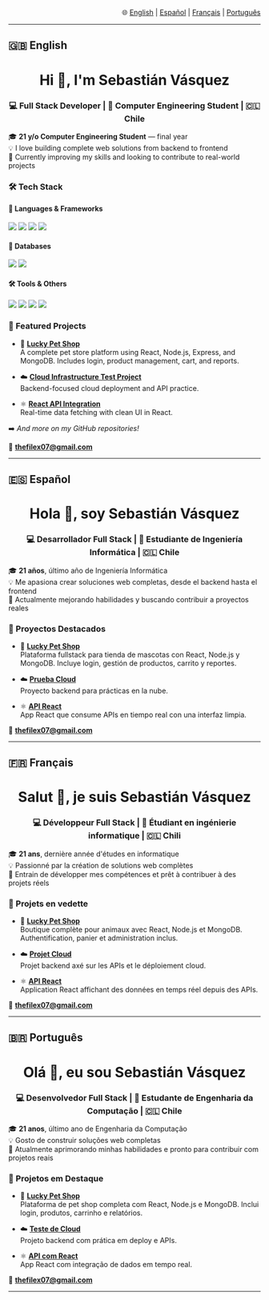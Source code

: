 <p align="right">
  🌐 <a href="#english">English</a> | <a href="#español">Español</a> | <a href="#français">Français</a> | <a href="#português">Português</a>
</p>

---

## 🇬🇧 English

<h1 id="english" align="center">Hi 👋, I'm Sebastián Vásquez</h1>
<h3 align="center">💻 Full Stack Developer | 🧠 Computer Engineering Student | 🇨🇱 Chile</h3>

🎓 **21 y/o Computer Engineering Student** — final year  
💡 I love building complete web solutions from backend to frontend  
🚀 Currently improving my skills and looking to contribute to real-world projects  

### 🛠️ Tech Stack

#### 🚀 Languages & Frameworks
<p>
  <img src="https://img.shields.io/badge/Python-3670A0?style=for-the-badge&logo=python&logoColor=white" />
  <img src="https://img.shields.io/badge/JavaScript-F7DF1E?style=for-the-badge&logo=javascript&logoColor=black" />
  <img src="https://img.shields.io/badge/React-20232A?style=for-the-badge&logo=react&logoColor=61DAFB" />
  <img src="https://img.shields.io/badge/Django-092E20?style=for-the-badge&logo=django&logoColor=white" />
</p>

#### 🧩 Databases
<p>
  <img src="https://img.shields.io/badge/MySQL-005C84?style=for-the-badge&logo=mysql&logoColor=white" />
  <img src="https://img.shields.io/badge/MongoDB-4EA94B?style=for-the-badge&logo=mongodb&logoColor=white" />
</p>

#### 🛠️ Tools & Others
<p>
  <img src="https://img.shields.io/badge/TailwindCSS-06B6D4?style=for-the-badge&logo=tailwindcss&logoColor=white" />
  <img src="https://img.shields.io/badge/Node.js-339933?style=for-the-badge&logo=nodedotjs&logoColor=white" />
  <img src="https://img.shields.io/badge/Git-F05032?style=for-the-badge&logo=git&logoColor=white" />
  <img src="https://img.shields.io/badge/GitHub-181717?style=for-the-badge&logo=github&logoColor=white" />
</p>

### 🌟 Featured Projects

- 🐾 **[Lucky Pet Shop](https://github.com/Sebaxis07/proyperso)**  
  A complete pet store platform using React, Node.js, Express, and MongoDB. Includes login, product management, cart, and reports.

- ☁️ **[Cloud Infrastructure Test Project](https://github.com/Sebaxis07/Prueba03Cloud)**  
  Backend-focused cloud deployment and API practice.

- ⚛️ **[React API Integration](https://github.com/Sebaxis07/Api-React)**  
  Real-time data fetching with clean UI in React.

➡️ *And more on my GitHub repositories!*

📧 **thefilex07@gmail.com**

---

## 🇪🇸 Español

<h1 id="español" align="center">Hola 👋, soy Sebastián Vásquez</h1>
<h3 align="center">💻 Desarrollador Full Stack | 🧠 Estudiante de Ingeniería Informática | 🇨🇱 Chile</h3>

🎓 **21 años**, último año de Ingeniería Informática  
💡 Me apasiona crear soluciones web completas, desde el backend hasta el frontend  
🚀 Actualmente mejorando habilidades y buscando contribuir a proyectos reales  

### 🌟 Proyectos Destacados

- 🐾 **[Lucky Pet Shop](https://github.com/Sebaxis07/proyperso)**  
  Plataforma fullstack para tienda de mascotas con React, Node.js y MongoDB. Incluye login, gestión de productos, carrito y reportes.

- ☁️ **[Prueba Cloud](https://github.com/Sebaxis07/Prueba03Cloud)**  
  Proyecto backend para prácticas en la nube.

- ⚛️ **[API React](https://github.com/Sebaxis07/Api-React)**  
  App React que consume APIs en tiempo real con una interfaz limpia.

📧 **thefilex07@gmail.com**

---

## 🇫🇷 Français

<h1 id="français" align="center">Salut 👋, je suis Sebastián Vásquez</h1>
<h3 align="center">💻 Développeur Full Stack | 🧠 Étudiant en ingénierie informatique | 🇨🇱 Chili</h3>

🎓 **21 ans**, dernière année d'études en informatique  
💡 Passionné par la création de solutions web complètes  
🚀 Entrain de développer mes compétences et prêt à contribuer à des projets réels  

### 🌟 Projets en vedette

- 🐾 **[Lucky Pet Shop](https://github.com/Sebaxis07/proyperso)**  
  Boutique complète pour animaux avec React, Node.js et MongoDB. Authentification, panier et administration inclus.

- ☁️ **[Projet Cloud](https://github.com/Sebaxis07/Prueba03Cloud)**  
  Projet backend axé sur les APIs et le déploiement cloud.

- ⚛️ **[API React](https://github.com/Sebaxis07/Api-React)**  
  Application React affichant des données en temps réel depuis des APIs.

📧 **thefilex07@gmail.com**

---

## 🇧🇷 Português

<h1 id="português" align="center">Olá 👋, eu sou Sebastián Vásquez</h1>
<h3 align="center">💻 Desenvolvedor Full Stack | 🧠 Estudante de Engenharia da Computação | 🇨🇱 Chile</h3>

🎓 **21 anos**, último ano de Engenharia da Computação  
💡 Gosto de construir soluções web completas  
🚀 Atualmente aprimorando minhas habilidades e pronto para contribuir com projetos reais  

### 🌟 Projetos em Destaque

- 🐾 **[Lucky Pet Shop](https://github.com/Sebaxis07/proyperso)**  
  Plataforma de pet shop completa com React, Node.js e MongoDB. Inclui login, produtos, carrinho e relatórios.

- ☁️ **[Teste de Cloud](https://github.com/Sebaxis07/Prueba03Cloud)**  
  Projeto backend com prática em deploy e APIs.

- ⚛️ **[API com React](https://github.com/Sebaxis07/Api-React)**  
  App React com integração de dados em tempo real.

📧 **thefilex07@gmail.com**

---
